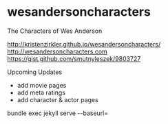wesandersoncharacters
=====================

The Characters of Wes Anderson

http://kristenzirkler.github.io/wesandersoncharacters/
http://wesandersoncharacters.com
https://gist.github.com/smutnyleszek/9803727


Upcoming Updates
- add movie pages
- add meta ratings
- add character & actor pages

bundle exec jekyll serve --baseurl=